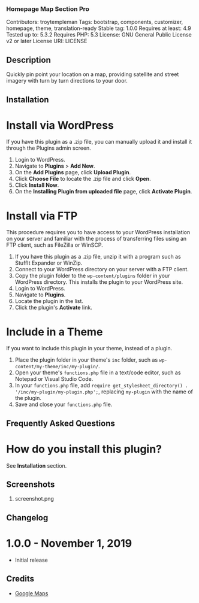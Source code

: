 ### Homepage Map Section Pro ###

Contributors: troytempleman
Tags: bootstrap, components, customizer, homepage, theme, translation-ready
Stable tag: 1.0.0
Requires at least: 4.9
Tested up to: 5.3.2
Requires PHP: 5.3
License: GNU General Public License v2 or later
License URI: LICENSE

## Description ##

Quickly pin point your location on a map, providing satellite and street imagery with turn by turn directions to your door.

## Installation ##

# Install via WordPress #
If you have this plugin as a .zip file, you can manually upload it and install it through the Plugins admin screen.

1. Login to WordPress.
2. Navigate to **Plugins** > **Add New**.
3. On the **Add Plugins** page, click **Upload Plugin**.
4. Click **Choose File** to locate the .zip file and click **Open**. 
5. Click **Install Now**.
6. On the **Installing Plugin from uploaded file** page, click **Activate Plugin**.

# Install via FTP #
This procedure requires you to have access to your WordPress installation on your server and familiar with the process of transferring files using an FTP client, such as FileZilla or WinSCP.

1. If you have this plugin as a .zip file, unzip it with a program such as StuffIt Expander or WinZip.
2. Connect to your WordPress directory on your server with a FTP client.
3. Copy the plugin folder to the `wp-content/plugins` folder in your WordPress directory. This installs the plugin to your WordPress site.
4. Login to WordPress.
5. Navigate to **Plugins**.
6. Locate the plugin in the list.
7. Click the plugin's **Activate** link.

# Include in a Theme #
If you want to include this plugin in your theme, instead of a plugin.

1. Place the plugin folder in your theme's `inc` folder, such as `wp-content/my-theme/inc/my-plugin/`.
2. Open your theme's `functions.php` file in a text/code editor, such as Notepad or Visual Studio Code.
3. In your `functions.php` file, add `require get_stylesheet_directory() . '/inc/my-plugin/my-plugin.php';`, replacing `my-plugin` with the name of the plugin.
4. Save and close your `functions.php` file.

## Frequently Asked Questions ##

# How do you install this plugin? #
See **Installation** section.

## Screenshots ##

1. screenshot.png

## Changelog ##

# 1.0.0 - November 1, 2019 #
* Initial release

## Credits ##

* [Google Maps](https://www.google.ca/maps)
